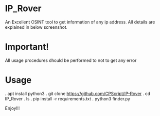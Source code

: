 # IP_Rover
An Excellent OSINT tool to get information of any ip address. All details are explained in below screenshot.

# Important!

All usage procedures dhould be performed to not to get any error

# Usage
.     apt install python3
.     git clone https://github.com/CPScript/IP-Rover
.     cd IP_Rover
.     ls
.     pip install -r requirements.txt
.     python3 finder.py

Enjoy!!!
